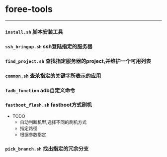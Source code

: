 # foree-tools

---
### `install.sh` 脚本安装工具
### `ssh_bringup.sh` ssh登陆指定的服务器
### `find_project.sh` 查找指定服务器的project,并维护一个可用列表
### `common.sh` 查杀指定的关键字所表示的应用
### `fadb_function` adb自定义命令
### `fastboot_flash.sh` fastboot方式刷机
- TODO
    - 自动判断机型,选择不同的刷机方式
    - 指定路径
    - 根据参数指定
### `pick_branch.sh` 找出指定的冗余分支

